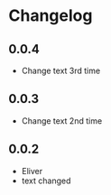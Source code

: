 # Changelog

## 0.0.4
* Change text 3rd time

## 0.0.3
* Change text 2nd time

## 0.0.2
* Eliver
* text changed
